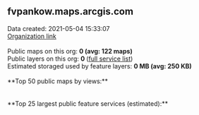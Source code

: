 <h2>fvpankow.maps.arcgis.com</h2> Data created: 2021-05-04 15:33:07 <br /><a target='new' href='https://fvpankow.maps.arcgis.com'>Organization link</a><br /><br />Public maps on this org: <b>0 (avg: 122 maps)</b><br />Public layers on this org: <b>0 </b>(<a target='new' href='https://services.arcgis.com/qm6UisyBKWAm1HRL/ArcGIS/rest/services'>full service list</a>)<br />Estimated storaged used by feature layers: <b>0 MB (avg: 250 KB)</b><br /><br />**Top 50 public maps by views:**<br /><br /><br />**Top 25 largest public feature services (estimated):**<br />